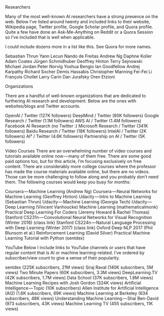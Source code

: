 
Researchers

Many of the most well-known AI researchers have a strong presence on the web. Below I’ve listed around twenty and included links to their website, Wikipedia page, Twitter profile, Google Scholar profile, and Quora profile. Quite a few have done an Ask-Me-Anything on Reddit or a Quora Session so I’ve included that is well when applicable.

I could include dozens more in a list like this. See Quora for more names.

Sebastian Thrun 
Yann Lecun 
Nando de Freitas
Andrew Ng 
Daphne Koller 
Adam Coates 
Jürgen Schmidhuber
Geoffrey Hinton 
Terry Sejnowski 
Michael Jordan 
Peter Norvig 
Yoshua Bengio 
Ian Goodfellow 
Andrej Karpathy 
Richard Socher 
Demis Hassabis 
Christopher Manning 
Fei-Fei Li 
François Chollet
Larry Carin 
Dan Jurafsky 
Oren Etzioni 

Organizations

There are a handful of well-known organizations that are dedicated to furthering AI research and development. Below are the ones with websites/blogs and Twitter accounts.

OpenAI / Twitter (127K followers)
DeepMind / Twitter (80K followers)
Google Research / Twitter (1.1M followers)
AWS AI / Twitter (1.4M followers)
Facebook AI Research (no Twitter :)
Microsoft Research / Twitter (341K followers)
Baidu Research / Twitter (18K followers)
IntelAI / Twitter (2K followers)
AI² / Twitter (4.6K followers)
Partnership on AI / Twitter (5K followers)

Video Courses
There are an overwhelming number of video courses and tutorials available online now — many of them free. There are some good paid options too, but for this article, I’m focusing exclusively on free content. There are considerably more college courses where the professor has made the course materials available online, but there are no videos. Those can be more challenging to follow along and you probably don’t need them. The following courses would keep you busy for months:

Coursera — Machine Learning (Andrew Ng)
Coursera — Neural Networks for Machine Learning (Geoffrey Hinton)
Udacity — Intro to Machine Learning (Sebastian Thrun)
Udacity — Machine Learning (Georgia Tech)
Udacity — Deep Learning (Vincent Vanhoucke)
Machine Learning (mathematicalmonk)
Practical Deep Learning For Coders (Jeremy Howard & Rachel Thomas)
Stanford CS231n — Convolutional Neural Networks for Visual Recognition (Winter 2016) (class link)
Stanford CS224n — Natural Language Processing with Deep Learning (Winter 2017) (class link)
Oxford Deep NLP 2017 (Phil Blunsom et al.)
Reinforcement Learning (David Silver)
Practical Machine Learning Tutorial with Python (sentdex)

YouTube
Below I include links to YouTube channels or users that have regular content that is AI or machine learning-related. I’ve ordered by subscriber/view count to give a sense of their popularity.

sentdex (225K subscribers, 21M views)
Siraj Raval (140K subscribers, 5M views)
Two Minute Papers (60K subscribers, 3.3M views)
DeepLearning.TV (42K subscribers, 1.7M views)
Data School (37K subscribers, 1.8M views)
Machine Learning Recipes with Josh Gordon (324K views)
Artificial Intelligence — Topic (10K subscribers)
Allen Institute for Artificial Intelligence (AI2) (1.6K subscribers, 69K views)
Machine Learning at Berkeley (634 subscribers, 48K views)
Understanding Machine Learning — Shai Ben-David (973 subscribers, 43K views)
Machine Learning TV (455 subscribers, 11K views)
